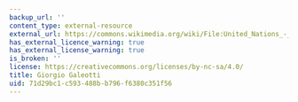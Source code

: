 ```yaml
---
backup_url: ''
content_type: external-resource
external_url: https://commons.wikimedia.org/wiki/File:United_Nations_-_New_York,_NY,_USA_-_August_18,_2015_02.jpg
has_external_licence_warning: true
has_external_license_warning: true
is_broken: ''
license: https://creativecommons.org/licenses/by-nc-sa/4.0/
title: Giorgio Galeotti
uid: 71d29bc1-c593-488b-b796-f6380c351f56
---
```

